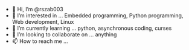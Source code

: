 - 👋 Hi, I’m @rszab003
- 👀 I’m interested in ... Embedded programming, Python programming, Web development, Linux
- 🌱 I’m currently learning ... python, asynchronous coding, curses
- 💞️ I’m looking to collaborate on ... anything
- 📫 How to reach me ...

<!---
rszab003/rszab003 is a ✨ special ✨ repository because its `README.md` (this file) appears on your GitHub profile.
You can click the Preview link to take a look at your changes.
--->
